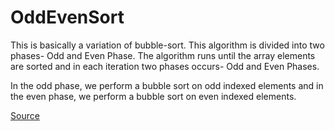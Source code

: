 # OddEvenSort

This is basically a variation of bubble-sort. This algorithm is divided into two phases- Odd and Even Phase. The algorithm runs until the array elements are sorted and in each iteration two phases occurs- Odd and Even Phases.

In the odd phase, we perform a bubble sort on odd indexed elements and in the even phase, we perform a bubble sort on even indexed elements.

<a href="https://www.geeksforgeeks.org/odd-even-sort-brick-sort/">Source</a>
